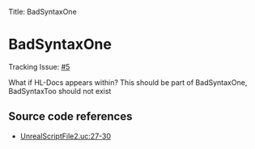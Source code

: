 Title: BadSyntaxOne

<h1>BadSyntaxOne</h1>

Tracking Issue: [#5](https://github.com/X2CommunityCore/X2WOTCCommunityHighlander/issues/5)

What if HL-Docs appears within?
This should be part of BadSyntaxOne, BadSyntaxToo should not exist

## Source code references

* [UnrealScriptFile2.uc:27-30](https://github.com/X2CommunityCore/X2WOTCCommunityHighlander/blob/master/test_src/UnrealScriptFile2.uc#L27-L30)
